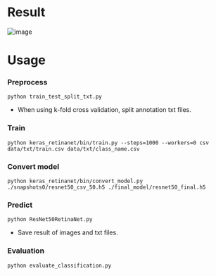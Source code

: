 # Result
![image](https://user-images.githubusercontent.com/97432613/158131314-1c5be973-9ec5-4cc8-bc30-5f86fe8b42de.png)


# Usage 

### Preprocess
```python train_test_split_txt.py```
- When using k-fold cross validation, split annotation txt files.

### Train
```python keras_retinanet/bin/train.py --steps=1000 --workers=0 csv data/txt/train.csv data/txt/class_name.csv```

### Convert model
```python keras_retinanet/bin/convert_model.py ./snapshots0/resnet50_csv_50.h5 ./final_model/resnet50_final.h5```

### Predict
```python ResNet50RetinaNet.py```
- Save result of images and txt files.

### Evaluation
```python evaluate_classification.py```
